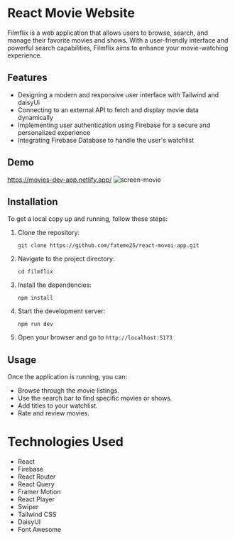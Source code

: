 # React Movie Website

Filmflix is a web application that allows users to browse, search, and manage their favorite movies and shows. With a user-friendly interface and powerful search capabilities, Filmflix aims to enhance your movie-watching experience.

## Features
- Designing a modern and responsive user interface with Tailwind and daisyUi
- Connecting to an external API to fetch and display movie data dynamically
- Implementing user authentication using Firebase for a secure and personalized experience
- Integrating Firebase Database to handle the user's watchlist

## Demo 
https://movies-dev-app.netlify.app/
![screen-movie](https://github.com/user-attachments/assets/4d8dd7b5-6782-4be0-abb3-f581c231409d)


## Installation

To get a local copy up and running, follow these steps:

1. Clone the repository:

    `git clone https://github.com/fateme25/react-movei-app.git`

2. Navigate to the project directory:

     `cd filmflix`

3. Install the dependencies:

    `npm install`

4. Start the development server:

    `npm run dev`
5. Open your browser and go to `http://localhost:5173`

## Usage

Once the application is running, you can:

- Browse through the movie listings.
- Use the search bar to find specific movies or shows.
- Add titles to your watchlist.
- Rate and review movies.

# Technologies Used
- React
- Firebase
- React Router
- React Query
- Framer Motion
- React Player
- Swiper
- Tailwind CSS
- DaisyUI
- Font Awesome